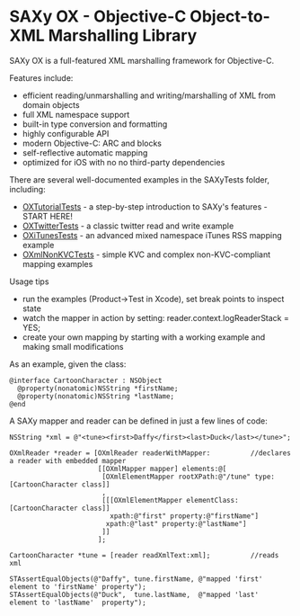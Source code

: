SAXy OX - Objective-C Object-to-XML Marshalling Library
====

SAXy OX is a full-featured XML marshalling framework for Objective-C.  

Features include:

 * efficient reading/unmarshalling and writing/marshalling of XML from domain objects
 * full XML namespace support
 * built-in type conversion and formatting
 * highly configurable API
 * modern Objective-C: ARC and blocks
 * self-reflective automatic mapping
 * optimized for iOS with no no third-party dependencies


There are several well-documented examples in the SAXyTests folder, including:

 * [OXTutorialTests](SAXyTests/OXTutorialTests.m) - a step-by-step introduction to SAXy's features - START HERE!
 * [OXTwitterTests](SAXyTests/OXTwitterExampleTests.m)  - a classic twitter read and write example
 * [OXiTunesTests](SAXyTests/OXiTunesRSSExampleTests.m)   - an advanced mixed namespace iTunes RSS mapping example
 * [OXmlNonKVCTests](SAXyTests/OXmlNonKVCTests.m) - simple KVC and complex non-KVC-compliant mapping examples 


Usage tips

 * run the examples (Product->Test in Xcode), set break points to inspect state 
 * watch the mapper in action by setting: reader.context.logReaderStack = YES;
 * create your own mapping by starting with a working example and making small modifications


As an example, given the class:

    @interface CartoonCharacter : NSObject
      @property(nonatomic)NSString *firstName;
      @property(nonatomic)NSString *lastName;
    @end

A SAXy mapper and reader can be defined in just a few lines of code:

    NSString *xml = @"<tune><first>Daffy</first><last>Duck</last></tune>";
    
    OXmlReader *reader = [OXmlReader readerWithMapper:          //declares a reader with embedded mapper
                          [[OXmlMapper mapper] elements:@[
                           [OXmlElementMapper rootXPath:@"/tune" type:[CartoonCharacter class]]
                           ,
                           [[[OXmlElementMapper elementClass:[CartoonCharacter class]]
                             xpath:@"first" property:@"firstName"]
                            xpath:@"last" property:@"lastName"]
                           ]]
                          ];
    
    CartoonCharacter *tune = [reader readXmlText:xml];          //reads xml
    
    STAssertEqualObjects(@"Daffy", tune.firstName, @"mapped 'first' element to 'firstName' property");
    STAssertEqualObjects(@"Duck",  tune.lastName,  @"mapped 'last'  element to 'lastName'  property");

 

